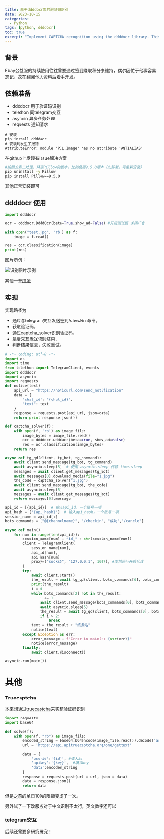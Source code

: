 ```yaml
---
title: 基于ddddocr库的验证码识别
date: 2023-10-15
categories: 
  - Python
tags: [python, ddddocr]
toc: true
excerpt: "Implement CAPTCHA recognition using the ddddocr library. This guide covers the setup and usage of ddddocr for effective CAPTCHA solving in Python applications."
---
```


## 背景

Ebay公益服的持续使用往往需要通过签到赚取积分来维持，偶尔因忙于他事容易忘记，故在翻阅他人资料后着手开发。

## 依赖准备

- ddddocr 用于验证码识别
- telethon 同telegram交互
- asyncio 异步任务处理
- requests 通知请求

```shell
# 安装
pip install ddddocr
# 安装时发生了报错
AttributeError: module 'PIL.Image' has no attribute 'ANTIALIAS'
```

在github上发现有[issue](https://github.com/sml2h3/ddddocr/issues/139)解决方案

```sh
#按照方案二处理，降级Pillow的版本，比如使用9.5.0版本（先卸载，再重新安装）
pip uninstall -y Pillow
pip install Pillow==9.5.0
```

其他正常安装即可

## ddddocr 使用

```python
import ddddocr

ocr = ddddocr.DdddOcr(beta=True,show_ad=False) #开启测试版 关闭广告

with open("test.jpg", 'rb') as f:
    image = f.read()

res = ocr.classification(image)
print(res)
```

图片示例：

![识别图片示例](https://od.wadaho.cf/api/raw/?path=/picture/blog/2023-11-13%2012.54.05.jpg)

其他一些[用法](https://github.com/sml2h3/ddddocr#readme)

## 实现

实现路径为

- 通过与telegram交互发送签到/checkin 命令，
- 获取验证码，
- 通过captcha_solver识别验证码，
- 最后交互发送识别结果，
- 判断结果信息，失败重试。

```python
# -*- coding: utf-8 -*-
import os
import time
from telethon import TelegramClient, events
import ddddocr
import asyncio
import requests
def notice(text):
    api_url = "https://noticurl.com/send_notification"
    data = {
        "chat_id": "{chat_id}",
        "text": text
    }
    response = requests.post(api_url, json=data)
    return print(response.json())

def captcha_solver(f):
    with open(f, 'rb') as image_file: 
        image_bytes = image_file.read()
        ocr = ddddocr.DdddOcr(beta=True, show_ad=False)
        res = ocr.classification(image_bytes)
    return res

async def tg_qd(client, tg_bot, tg_command):
    await client.send_message(tg_bot, tg_command)
    await asyncio.sleep(5)  # 使用 asyncio.sleep 代替 time.sleep
    messages = await client.get_messages(tg_bot)
    await messages[0].download_media(file="1.jpg")
    the_code = captcha_solver("1.jpg")
    await client.send_message(tg_bot, the_code)
    await asyncio.sleep(5)
    messages = await client.get_messages(tg_bot)
    return messages[0].message

api_id = [{api_id}]  # 输入api_id，一个账号一项
api_hash = ['{api_hash}']  # 输入api_hash，一个账号一项
session_name = api_id[:]
bots_commands = ["@{channelname}", "/checkin", "成功","/cancle"]

async def main():
    for num in range(len(api_id)):
        session_name[num] = "id_" + str(session_name[num])
        client = TelegramClient(
            session_name[num],
            api_id[num],
            api_hash[num],
            proxy=("socks5", "127.0.0.1", 1087), #本地运行开启代理
        )
        try:
            await client.start()
            the_result = await tg_qd(client, bots_commands[0], bots_commands[1])
            print(the_result)
            i = 0
            while bots_commands[2] not in the_result: 
                i += 1
                await client.send_message(bots_commands[0], bots_commands[3])
                await asyncio.sleep(5)
                the_result = await tg_qd(client, bots_commands[0], bots_commands[1])
                if i > 2: 
                    break
            text = the_result + "终点站"
            notice(text)
        except Exception as err:
            error_message = f"Error in main(): {str(err)}"
            notice(error_message)
        finally:
            await client.disconnect()

asyncio.run(main())

```

# 其他

### Truecaptcha

本来想通过[truecaptcha](https://truecaptcha.org/code.html)来实现验证码识别

```python
import requests
import base64

def solve(f):
	with open(f, "rb") as image_file:
		encoded_string = base64.b64encode(image_file.read()).decode('ascii')
		url = 'https://api.apitruecaptcha.org/one/gettext'

		data = { 
			'userid':'{id}', #填入id
			'apikey':'{key}',  #填入key
			'data':encoded_string
		}
		response = requests.post(url = url, json = data)
		data = response.json()
		return data
```

但是之前的单日100的限额变成了一次。

另外试了一下改服务对于中文识别不太行，英文数字还可以

### telegram交互

后续还需要多研究研究！
